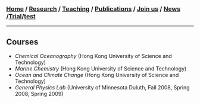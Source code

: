 ### [**Home**](README.md)  /  [**Research**](Research.md)  /  [**Teaching**](Teaching.md)   /  [**Publications**](Publications.md)  /  [**Join us**](Joinus.md)  /  [**News**](News.md) /[**Trial**](trial)/[**test**](Publications.md)
---

## Courses
- _Chemical Oceanography_ (Hong Kong University of Science and Technology) 
- _Marine Chemistry_ (Hong Kong University of Science and Technology)
- _Ocean and Climate Change_ (Hong Kong University of Science and Technology)
- _General Physics Lab_ (University of Minnesota Duluth, Fall 2008, Spring 2008, Spring 2009)


